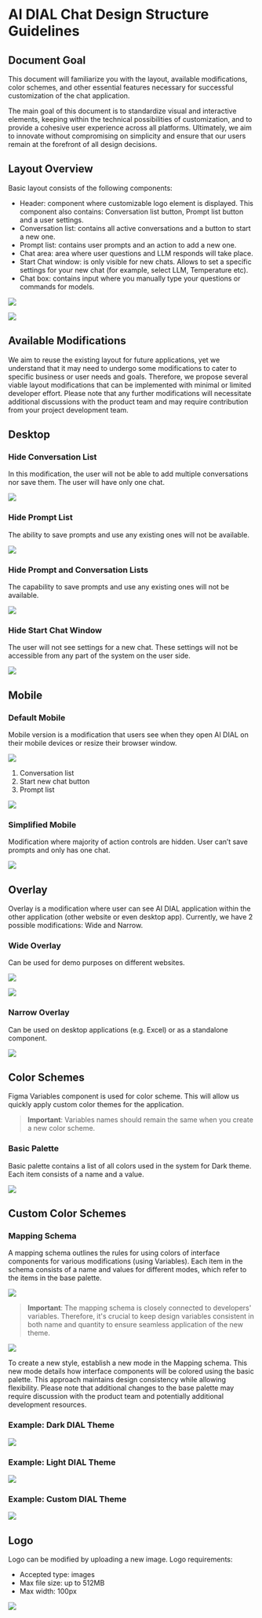 # AI DIAL Chat Design Structure Guidelines

## Document Goal

This document will familiarize you with the layout, available modifications, color schemes, and other essential features necessary for successful customization of the chat application.

The main goal of this document is to standardize visual and interactive elements, keeping within the technical possibilities of customization, and to provide a cohesive user experience across all platforms. 
Ultimately, we aim to innovate without compromising on simplicity and ensure that our users remain at the forefront of all design decisions.

## Layout Overview

Basic layout consists of the following components:

* Header: component where customizable logo element is displayed. This component also contains: Conversation list button, Prompt list button and a user settings.
* Conversation list: contains all active conversations and a button to start a new one.
* Prompt list: contains user prompts and an action to add a new one.
* Chat area: area where user questions and LLM responds will take place.
* Start Chat window: is only visible for new chats. Allows to set a specific settings for your new chat (for example, select LLM, Temperature etc).
* Chat box: contains input where you manually type your questions or commands for models.

![](../img/layout-scheme.svg)

![](../img/Layout-design.png)

## Available Modifications

We aim to reuse the existing layout for future applications, yet we understand that it may need to undergo some modifications to cater to specific business or user needs and goals. 
Therefore, we propose several viable layout modifications that can be implemented with minimal or limited developer effort. 
Please note that any further modifications will necessitate additional discussions with the product team and may require contribution from your project development team.

## Desktop

### Hide Conversation List

In this modification, the user will not be able to add multiple conversations nor save them. The user will have only one chat.

![](../img/layout-scheme2.svg)

### Hide Prompt List

The ability to save prompts and use any existing ones will not be available.

![](../img/layout-scheme3.svg)

### Hide Prompt and Conversation Lists

The capability to save prompts and use any existing ones will not be available.

![](../img/layout-scheme4.svg)

### Hide Start Chat Window

The user will not see settings for a new chat. These settings will not be accessible from any part of the system on the user side.

![](../img/layout-scheme5.svg)

## Mobile

### Default Mobile

Mobile version is a modification that users see when they open AI DIAL on their mobile devices or resize their browser window.

![](../img/header.png)

1. Conversation list
2. Start new chat button
3. Prompt list

![](../img/mobile.svg)

### Simplified Mobile

Modification where majority of action controls are hidden. User can’t save prompts and only has one chat. 

![](../img/simple-mobile.svg)

## Overlay

Overlay is a modification where user can see AI DIAL application within the other application (other website or even desktop app).
Currently, we have 2 possible modifications: Wide and Narrow.

### Wide Overlay

Can be used for demo purposes on different websites.

![](../img/wide-overlay.svg)

![](../img/wide-overlay2.png)

### Narrow Overlay

Can be used on desktop applications (e.g. Excel) or as a standalone component.

![](../img/simple-mobile.svg)

## Color Schemes

Figma Variables component is used for color scheme. This will allow us quickly apply custom color themes for the application. 

> **Important**: Variables names should remain the same when you create a new color scheme.

### Basic Palette

Basic palette contains a list of all colors used in the system for Dark theme. Each item consists of a name and a value.

![](../img/basic-palette.png)

## Custom Color Schemes

### Mapping Schema

A mapping schema outlines the rules for using colors of interface components for various modifications (using Variables). 
Each item in the schema consists of a name and values for different modes, which refer to the items in the base palette.

![](../img/mapping-schema.png)

> **Important**: The mapping schema is closely connected to developers' variables. Therefore, it's crucial to keep design variables consistent in both name and quantity to ensure seamless application of the new theme.

![](../img/mapping-schema.svg)

To create a new style, establish a new mode in the Mapping schema. This new mode details how interface components will be colored using the basic palette.
This approach maintains design consistency while allowing flexibility.
Please note that additional changes to the base palette may require discussion with the product team and potentially additional development resources.

### Example: Dark DIAL Theme

![](../img/example-dark.svg)

### Example: Light DIAL Theme

![](../img/example-light.svg)

### Example: Custom DIAL Theme

![](../img/example-color.svg)

## Logo

Logo can be modified by uploading a new image.
Logo requirements:
* Accepted type: images
* Max file size: up to 512MB
* Max width: 100px 

![](../img/example-logo.png)
